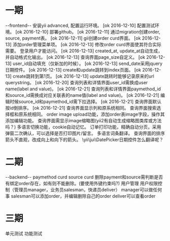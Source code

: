 # 一期

--frontend--
安装yii advanced, 配置运行环境。 [ok 2016-12-10]
配置测试环境。 [ok 2016-12-10]
部署github。 [ok 2016-12-11]
通过migration创建order, source, payment表。 [ok 2016-12-11]
gii创建order curd界面。 [ok 2016-12-13]
添加order管理菜单项。 [ok 2016-12-13]
修改order curd界面使其符合实际需要。
    登录用户才能访问。 [ok 2016-12-13]
    created_at, update_at自动生成，并自动格式化输出。 [ok 2016-12-13]
    查询界面page_size自定义。 [ok 2016-12-13]
    user_id自动填充（仅新加的时候）。 [ok 2016-12-13]
    send_date采用jquery日期控件。 [ok 2016-12-13]
    create和update跳转到index页面。 [ok 2016-12-13]
    create跳转到第1页。 [ok 2016-12-13]
    update跳转时能够记录原来的url querystring。 [ok 2016-12-20]
    查询列表和详情界面user_id需换成user name(label and value)。 [ok 2016-12-21]
    查询列表和详情界面paymethod_id和source_id需换成对应关联表的name值(label and value)。 [ok 2016-12-21]
    编辑时候source_id和paymethod_id需下拉选择。 [ok 2016-12-21]
    查询界面默认按id倒排序。 [ok 2016-12-21]
    查询界面显示列和原系统相同。
    查询界面搜索选择框和原系统相同。
order image upload功能，添加order表image字段，操作其添加编辑功能。
    查询界面需显示image缩略图(yii2有自动生成缩略图类库或方法吗？)
多语言切换功能，cookie自动记忆。
订单打印功能，精确自动分页，采用弹窗二次确认，可以选择是否打印图片/留言。
多语言词条翻译。
查询界面的排序箭头不直观，改成向上和向下的箭头。
\yii\jui\DatePicker日期控件怎么翻译呢？

# 二期

--backend--
paymethod curd
source curd
    删除payment和source需判断是否有绑定order存在，如有则不能删除。(要使用外键约束吗?)
用户管理
用户权限控制（管理员manager，业务员salesman，快递员deliver）
    manager可以做任何事
    salesman可以添加order，并编辑删除自己的order
    deliver可以查看order

# 三期

单元测试
功能测试